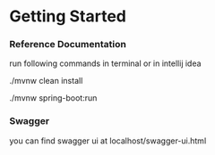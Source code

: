 # Getting Started

### Reference Documentation
run following commands in terminal or in intellij idea

./mvnw clean install

./mvnw spring-boot:run


### Swagger

you can find swagger ui at localhost/swagger-ui.html




